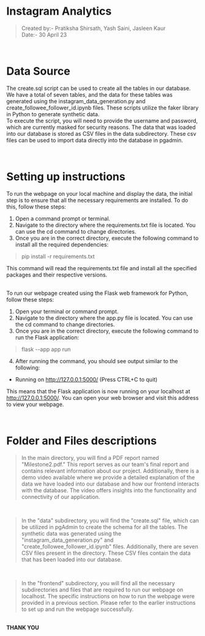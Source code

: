 # Instagram Analytics

>Created by:- Pratiksha Shirsath, Yash Saini, Jasleen Kaur\
>Date:- 30 April 23

<br>

# Data Source

The create.sql script can be used to create all the tables in our database. We have a total of seven tables, and the data for these tables was generated using the instagram_data_generation.py and create_followee_follower_id.ipynb files. These scripts utilize the faker library in Python to generate synthetic data. \
To execute the script, you will need to provide the username and password, which are currently masked for security reasons. The data that was loaded into our database is stored as CSV files in the data subdirectory. These csv files can be used to import data directly into the database in pgadmin.

<br>

# Setting up instructions

To run the webpage on your local machine and display the data, the initial step is to ensure that all the necessary requirements are installed. To do this, follow these steps:
1. Open a command prompt or terminal.
2. Navigate to the directory where the requirements.txt file is located. You can use the cd command to change directories.
3. Once you are in the correct directory, execute the following command to install all the required dependencies:

> pip install -r requirements.txt

This command will read the requirements.txt file and install all the specified packages and their respective versions.

\
To run our webpage created using the Flask web framework for Python, follow these steps:

1. Open your terminal or command prompt.
2. Navigate to the directory where the app.py file is located. You can use the cd command to change directories.
3. Once you are in the correct directory, execute the following command to run the Flask application:

> flask --app app run

4. After running the command, you should see output similar to the following:
* Running on http://127.0.0.1:5000/ (Press CTRL+C to quit)

This means that the Flask application is now running on your localhost at http://127.0.0.1:5000/. You can open your web browser and visit this address to view your webpage. 

<br>

# Folder and Files descriptions

>In the main directory, you will find a PDF report named "Milestone2.pdf." This report serves as our team's final report and contains relevant information about our project. Additionally, there is a demo video available where we provide a detailed explanation of the data we have loaded into our database and how our frontend interacts with the database. The video offers insights into the functionality and connectivity of our application.

<br>

>In the "data" subdirectory, you will find the "create.sql" file, which can be utilized in pgAdmin to create the schema for all the tables. The synthetic data was generated using the "instagram_data_generation.py" and "create_followee_follower_id.ipynb" files. Additionally, there are seven CSV files present in the directory. These CSV files contain the data that has been loaded into our database. 

<br>

>In the "frontend" subdirectory, you will find all the necessary subdirectories and files that are required to run our webpage on localhost. The specific instructions on how to run the webpage were provided in a previous section. Please refer to the earlier instructions to set up and run the webpage successfully.

\
**THANK YOU**







